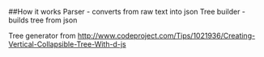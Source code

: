 ##How it works
Parser - converts from raw text into json
Tree builder - builds tree from json

Tree generator from 
http://www.codeproject.com/Tips/1021936/Creating-Vertical-Collapsible-Tree-With-d-js
